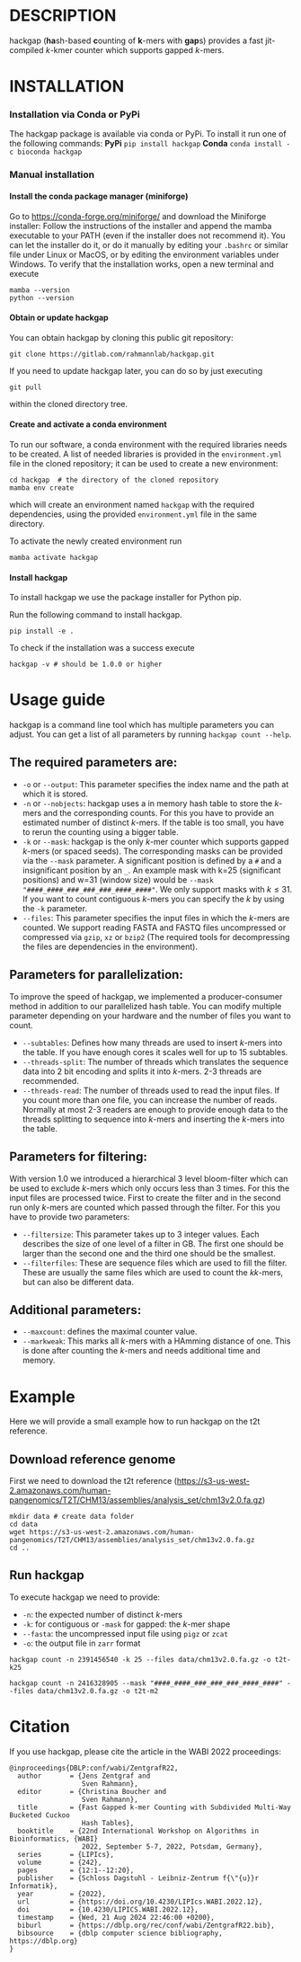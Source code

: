 # DESCRIPTION

hackgap (**ha**sh-based **c**ounting of **k**-mers with **gap**s) provides a fast jit-compiled *k*-kmer counter which supports gapped *k*-mers.


# INSTALLATION

### Installation via Conda or PyPi

The hackgap package is available via conda or PyPi. To install it run one of the following commands:
**PyPi**
`pip install hackgap`
**Conda**
`conda install -c bioconda hackgap`

### Manual installation
#### Install the conda package manager (miniforge)
Go to https://conda-forge.org/miniforge/ and download the Miniforge installer:
Follow the instructions of the installer and append the mamba executable to your PATH (even if the installer does not recommend it).
You can let the installer do it, or do it manually by editing your ``.bashrc`` or similar file under Linux or MacOS, or by editing the environment variables under Windows.
To verify that the installation works, open a new terminal and execute
```
mamba --version
python --version
```

#### Obtain or update hackgap
You can obtain hackgap by cloning this public git repository:
```
git clone https://gitlab.com/rahmannlab/hackgap.git
```

If you need to update hackgap later, you can do so by just executing
```
git pull
```
within the cloned directory tree.


#### Create and activate a conda environment
To run our software, a conda environment with the required libraries needs to be created.
A list of needed libraries is provided in the ``environment.yml`` file in the cloned repository;
it can be used to create a new environment:
```
cd hackgap  # the directory of the cloned repository
mamba env create
```
which will create an environment named ``hackgap`` with the required dependencies,
using the provided ``environment.yml`` file in the same directory.

To activate the newly created environment run
```
mamba activate hackgap
```

#### Install hackgap
To install hackgap we use the package installer for Python pip.

Run the following command to install hackgap.
```
pip install -e .
```

To check if the installation was a success execute
```
hackgap -v # should be 1.0.0 or higher
```
# Usage guide

hackgap is a command line tool which has multiple parameters you can adjust.
You can get a list of all parameters by running `hackgap count --help`.

## The required parameters are:
- `-o` or `--output`: This parameter specifies the index name and the path at which it is stored.
- `-n` or `--nobjects`: hackgap uses a in memory hash table to store the *k*-mers and the corresponding counts. For this you have to provide an estimated number of distinct *k*-mers. If the table is too small, you have to rerun the counting using a bigger table.
- `-k` or `--mask`: hackgap is the only *k*-mer counter which supports gapped *k*-mers (or spaced seeds). The corresponding masks can be provided via the `--mask` parameter. A significant position is defined by a `#` and a insignificant position by an `_`. An example mask with k=25 (significant positions) and w=31 (window size) would be `--mask "####_####_###_###_###_####_####"`. We only support masks with $k\leq 31$. If you want to count contiguous *k*-mers you can specify the *k* by using the `-k` parameter.
- `--files`: This parameter specifies the input files in which the *k*-mers are counted. We support reading FASTA and FASTQ files uncompressed or compressed via `gzip`, `xz` or `bzip2` (The required tools for decompressing the files are dependencies in the environment).

## Parameters for parallelization:
To improve the speed of hackgap, we implemented a producer-consumer method in addition to our parallelized hash table. You can modify multiple parameter depending on your hardware and the number of files you want to count.
- `--subtables`: Defines how many threads are used to insert *k*-mers into the table. If you have enough cores it scales well for up to 15 subtables.
- `--threads-split`: The number of threads which translates the sequence data into 2 bit encoding and splits it into *k*-mers. 2-3 threads are recommended.
- `--threads-read`: The number of threads used to read the input files. If you count more than one file, you can increase the number of reads. Normally at most 2-3 readers are enough to provide enough data to the threads splitting to sequence into *k*-mers and inserting the *k*-mers into the table.

## Parameters for filtering:
With version 1.0 we introduced a hierarchical 3 level bloom-filter which can be used to exclude *k*-mers which only occurs less than 3 times. For this the input files are processed twice. First to create the filter and in the second run only *k*-mers are counted which passed through the filter.
For this you have to provide two parameters:
- `--filtersize`: This parameter takes up to 3 integer values. Each describes the size of one level of a filter in GB. The first one should be larger than the second one and the third one should be the smallest.
- `--filterfiles`: These are sequence files which are used to fill the filter. These are usually the same files which are used to count the *kk*-mers, but can also be different data.

## Additional parameters:
- `--maxcount`: defines the maximal counter value.
- `--markweak`: This marks all *k*-mers with a HAmming distance of one. This is done after counting the *k*-mers and needs additional time and memory.



# Example

Here we will provide a small example how to run hackgap on the t2t reference.

## Download reference genome

First we need to download the t2t reference (https://s3-us-west-2.amazonaws.com/human-pangenomics/T2T/CHM13/assemblies/analysis_set/chm13v2.0.fa.gz)

```
mkdir data # create data folder
cd data
wget https://s3-us-west-2.amazonaws.com/human-pangenomics/T2T/CHM13/assemblies/analysis_set/chm13v2.0.fa.gz
cd ..
```

## Run hackgap
To execute hackgap we need to provide:
- `-n`: the expected number of distinct *k*-mers
- `-k`: for contiguous or `-mask` for gapped: the *k*-mer shape
- `--fasta`: the uncompressed input file using `pigz` or `zcat`
- `-o`: the output file in `zarr` format

```
hackgap count -n 2391456540 -k 25 --files data/chm13v2.0.fa.gz -o t2t-k25
```

```
hackgap count -n 2416328905 --mask "####_####_###_###_###_####_####" --files data/chm13v2.0.fa.gz -o t2t-m2
```

# Citation
If you use hackgap, please cite the article in the WABI 2022 proceedings:
```
@inproceedings{DBLP:conf/wabi/ZentgrafR22,
  author       = {Jens Zentgraf and
                  Sven Rahmann},
  editor       = {Christina Boucher and
                  Sven Rahmann},
  title        = {Fast Gapped k-mer Counting with Subdivided Multi-Way Bucketed Cuckoo
                  Hash Tables},
  booktitle    = {22nd International Workshop on Algorithms in Bioinformatics, {WABI}
                  2022, September 5-7, 2022, Potsdam, Germany},
  series       = {LIPIcs},
  volume       = {242},
  pages        = {12:1--12:20},
  publisher    = {Schloss Dagstuhl - Leibniz-Zentrum f{\"{u}}r Informatik},
  year         = {2022},
  url          = {https://doi.org/10.4230/LIPIcs.WABI.2022.12},
  doi          = {10.4230/LIPICS.WABI.2022.12},
  timestamp    = {Wed, 21 Aug 2024 22:46:00 +0200},
  biburl       = {https://dblp.org/rec/conf/wabi/ZentgrafR22.bib},
  bibsource    = {dblp computer science bibliography, https://dblp.org}
}


```